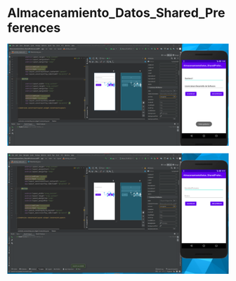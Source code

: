 # Almacenamiento_Datos_Shared_Preferences

![Alt Text](DatosGuardadosSharedPreferences.png)

![Alt Text](Ejecucion.png)
